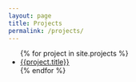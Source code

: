 ```yaml
---
layout: page
title: Projects
permalink: /projects/
---
```

<ul>
{% for project in site.projects %}
<li>
    <a href="{{project.permalink}}">{{project.title}} </a>
</li>
{% endfor %}
</ul>